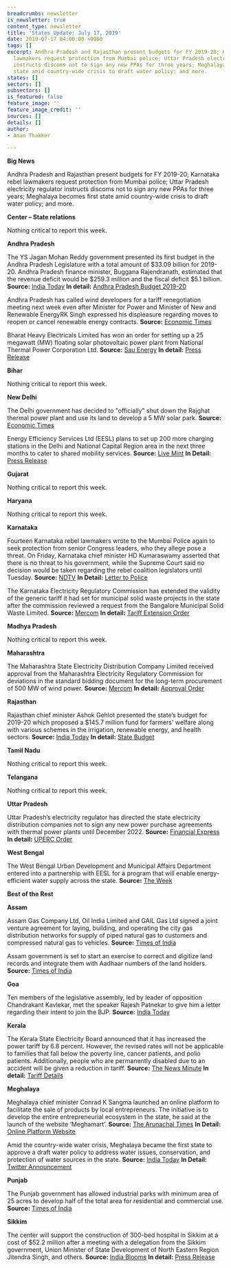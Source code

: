 ```yaml
---
breadcrumbs: newsletter
is_newsletter: true
content_type: newsletter
title: 'States Update: July 17, 2019'
date: 2019-07-17 04:00:00 +0000
tags: []
excerpt: Andhra Pradesh and Rajasthan present budgets for FY 2019-20; Karnataka rebel
  lawmakers request protection from Mumbai police; Uttar Pradesh electricity regulator
  instructs discoms not to sign any new PPAs for three years; Meghalaya becomes first
  state amid country-wide crisis to draft water policy; and more.
states: []
sectors: []
subsectors: []
is_featured: false
feature_image: ''
feature_image_credit: ''
sources: []
details: []
author:
- Aman Thakker

---
```

**Big News**

Andhra Pradesh and Rajasthan present budgets for FY 2019-20; Karnataka rebel lawmakers request protection from Mumbai police; Uttar Pradesh electricity regulator instructs discoms not to sign any new PPAs for three years; Meghalaya becomes first state amid country-wide crisis to draft water policy; and more.

**Center – State relations**

Nothing critical to report this week.

**Andhra Pradesh**

The YS Jagan Mohan Reddy government presented its first budget in the Andhra Pradesh Legislature with a total amount of $33.09 billion for 2019-20. Andhra Pradesh finance minister, Buggana Rajendranath, estimated that the revenue deficit would be $259.3 million and the fiscal deficit $5.1 billion. **Source:** [India Today](https://www.indiatoday.in/india/story/andhra-pradesh-ys-jagan-mohan-reddy-govt-presents-its-first-budget-1567929-2019-07-12) **In detail:** [Andhra Pradesh Budget 2019-20](https://www.apfinance.gov.in/budget.html)

Andhra Pradesh has called wind developers for a tariff renegotiation meeting next week even after Minister for Power and Minister of New and Renewable EnergyRK Singh expressed his displeasure regarding moves to reopen or cancel renewable energy contracts. **Source:** [Economic Times](https://economictimes.indiatimes.com/industry/energy/andhra-pradesh-calls-meet-with-wind-power-firms-to-rejig-tariffs/articleshow/70221356.cms)

Bharat Heavy Electricals Limited has won an order for setting up a 25 megawatt (MW) floating solar photovoltaic power plant from National Thermal Power Corporation Ltd. **Source:** [Sau Energy](https://www.saurenergy.com/solar-energy-news/bhel-bags-rs-100-cr-epc-for-25-mw-floating-solar-plant) **In detail:** [Press Release](http://www.bhel.com/index.php/linkpdf?pdf=http://www.bhel.com//assets/downloads/5d2bfe3191ff6BHEL_wins_Rupees_100_crore_EPC_order_for_25_MW_solar_power_plant.pdf)

**Bihar**

Nothing critical to report this week.

**New Delhi**

The Delhi government has decided to "officially" shut down the Rajghat thermal power plant and use its land to develop a 5 MW solar park. **Source:** [Economic Times](https://energy.economictimes.indiatimes.com/news/coal/delhi-to-shut-down-rajghat-thermal-power-plant-use-its-land-for-solar-park/70177420)

Energy Efficiency Services Ltd (EESL) plans to set up 200 more charging stations in the Delhi and National Capital Region area in the next three months to cater to shared mobility services. **Source:** [Live Mint](https://www.livemint.com/industry/energy/eesl-to-set-up-200-more-charging-stations-in-delhi-ncr-by-october-1563013058845.html) **In Detail:** [Press Release](https://www.eeslindia.org/content/raj/eesl/en/MEDIA-CORNER/in-focus.html?id=923)

**Gujarat**

Nothing critical to report this week.

**Haryana**

Nothing critical to report this week.

**Karnataka**

Fourteen Karnataka rebel lawmakers wrote to the Mumbai Police again to seek protection from senior Congress leaders, who they allege pose a threat. On Friday, Karnataka chief minister HD Kumaraswamy asserted that there is no threat to his government, while the Supreme Court said no decision would be taken regarding the rebel coalition legislators until Tuesday. **Source:** [NDTV](https://www.ndtv.com/india-news/rebel-karnataka-lawmakers-write-to-mumbai-police-again-seek-protection-from-congress-leaders-trying-2069527) **In Detail:** [Letter to Police](https://c.ndtvimg.com/2019-07/adihnn6o_karnataka-rebel-leader-write-to-mumbai-police_625x300_15_July_19.jpeg)

The Karnataka Electricity Regulatory Commission has extended the validity of the generic tariff it had set for municipal solid waste projects in the state after the commission reviewed a request from the Bangalore Municipal Solid Waste Limited. **Source:** [Mercom](https://mercomindia.com/karnataka-generic-tariff-waste-energy-2020/) **In detail:** [Tariff Extension Order](https://www.karnataka.gov.in/kerc/Documents/Extension%20of%20tariff%20Order%20dated%2011.04.2018%20for%20waste%20to%20enrgy%20plants%20in%20tha%20State%20of%20Karnataka.pdf)

**Madhya Pradesh**

Nothing critical to report this week.

**Maharashtra**

The Maharashtra State Electricity Distribution Company Limited received approval from the Maharashtra Electricity Regulatory Commission for deviations in the standard bidding document for the long-term procurement of 500 MW of wind power. **Source:** [Mercom](https://mercomindia.com/maharashtra-discom-epa-wind-power/) **In detail:** [Approval Order](https://www.merc.gov.in/faces/merc/common/outputClient.xhtml)

**Rajasthan**

Rajasthan chief minister Ashok Gehlot presented the state’s budget for 2019-20 which proposed a $145.7 million fund for farmers' welfare along with various schemes in the irrigation, renewable energy, and health sectors. **Source:** [India Today](https://www.indiatoday.in/business/story/rajasthan-budget-ashok-gehlot-announces-rs-1-000-crore-farmers-welfare-fund-infra-projects-1565919-2019-07-10) **In detail:** [State Budget](http://finance.rajasthan.gov.in/docs/budget/statebudget/2019-2020%20(Modified%20Budget)/Budgetataglance2019-20m.pdf)

**Tamil Nadu**

Nothing critical to report this week.

**Telangana**

Nothing critical to report this week.

**Uttar Pradesh**

Uttar Pradesh’s electricity regulator has directed the state electricity distribution companies not to sign any new power purchase agreements with thermal power plants until December 2022. **Source:** [Financial Express](https://www.financialexpress.com/industry/uttar-pradesh-not-to-go-in-for-new-contracts-for-thermal-power-till-2022/1642535/) **In detail:** [UPERC Order](http://www.uperc.org/App_File/1478-pdf79201950015PM.pdf)

**West Bengal**

The West Bengal Urban Development and Municipal Affairs Department entered into a partnership with EESL for a program that will enable energy-efficient water supply across the state. **Source:** [The Week](https://www.theweek.in/wire-updates/national/2019/07/12/erg6-wb-eesl-programme.html)

**Best of the Rest**

**Assam**

Assam Gas Company Ltd, Oil India Limited and GAIL Gas Ltd signed a joint venture agreement for laying, building, and operating the city gas distribution networks for supply of piped natural gas to customers and compressed natural gas to vehicles. **Source:** [Times of India](https://timesofindia.indiatimes.com/city/guwahati/agreement-signed-to-supply-natural-gas-to-5-assam-districts/articleshowprint/70188046.cms)

Assam government is set to start an exercise to correct and digitize land records and integrate them with Aadhaar numbers of the land holders. **Source:** [Times of India](https://timesofindia.indiatimes.com/city/guwahati/assam-govt-to-purify-land-records-integrate-them-with-aadhaar-numbers/articleshowprint/70194258.cms)

**Goa**

Ten members of the legislative assembly, led by leader of opposition Chandrakant Kavlekar, met the speaker Rajesh Patnekar to give him a letter regarding their intent to join the BJP. **Source:** [India Today](https://www.indiatoday.in/india/story/karnataka-goa-crisis-congress-mlas-join-bjp-1566215-2019-07-10)

**Kerala**

The Kerala State Electricity Board announced that it has increased the power tariff by 6.8 percent. However, the revised rates will not be applicable to families that fall below the poverty line, cancer patients, and polio patients. Additionally, people who are permanently disabled due to an accident will be given a reduction in tariff. **Source:** [The News Minute](https://www.thenewsminute.com/article/power-tariff-kerala-increased-68-cent-no-increase-bpl-families-105080) **In detail:** [Tariff Details](http://www.kseb.in/index.php?option=com_jdownloads&task=download.send&id=10995&catid=3&m=0&Itemid=652&lang=en)

**Meghalaya**

Meghalaya chief minister Conrad K Sangma launched an online platform to facilitate the sale of products by local entrepreneurs. The initiative is to develop the entire entrepreneurial ecosystem in the state, he said at the launch of the website ‘Meghamart’. **Source:** [The Arunachal Times](https://arunachaltimes.in/index.php/2019/07/09/meghalaya-launches-online-platform-to-market-local-produce/) **In Detail:** [Online Platform Website](https://meghamart.com/)

Amid the country-wide water crisis, Meghalaya became the first state to approve a draft water policy to address water issues, conservation, and protection of water sources in the state. **Source:** [India Today](https://www.indiatoday.in/india/story/meghalaya-becomes-first-state-to-have-water-policy-1568354-2019-07-13) **In Detail:** [Twitter Announcement](https://twitter.com/SangmaConrad/status/1149659530323607552?ref_src=twsrc%5Etfw%7Ctwcamp%5Etweetembed%7Ctwterm%5E1149659530323607552&ref_url=https%3A%2F%2Fwww.indiatoday.in%2Findia%2Fstory%2Fmeghalaya-becomes-first-state-to-have-water-policy-1568354-2019-07-13)

**Punjab**

The Punjab government has allowed industrial parks with minimum area of 25 acres to develop half of the total area for residential and commercial use. **Source:** [Times of India](https://timesofindia.indiatimes.com/city/chandigarh/punjab-relaxes-criteria-for-establishment-of-industrial-parks/articleshowprint/70210567.cms)

**Sikkim**

The center will support the construction of 300-bed hospital in Sikkim at a cost of $52.2 million after a meeting with a delegation from the Sikkim government, Union Minister of State Development of North Eastern Region Jitendra Singh, and others. **Source:** [India Blooms](https://indiablooms.com/news-details/N/52501/centre-to-support-rs-358-cr-hospital-in-sikkim.html) **In detail:** [Press Release](http://pib.nic.in/newsite/PrintRelease.aspx?relid=191432)
